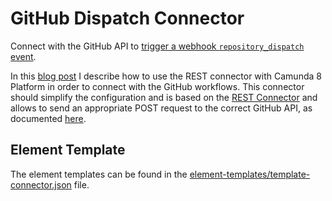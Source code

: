 # GitHub Dispatch Connector

Connect with the GitHub API to [trigger a webhook `repository_dispatch` event](https://docs.github.com/en/actions/using-workflows/events-that-trigger-workflows#repository_dispatch). 

In this [blog post](https://medium.com/@zelldon91/connecting-camunda-platform-8-with-github-workflows-ee1f91488ad3) I describe how to use the REST connector with Camunda 8 Platform in order to connect with the GitHub workflows. This connector should simplify the configuration and is based on the [REST Connector](https://docs.camunda.io/docs/next/components/connectors/out-of-the-box-connectors/rest/) and allows to send an appropriate POST request to the correct GitHub API, as documented [here](https://docs.github.com/en/rest/repos/repos?apiVersion=2022-11-28#create-a-repository-dispatch-event).

## Element Template

The element templates can be found in the [element-templates/template-connector.json](element-templates/template-connector.json) file.
